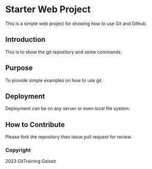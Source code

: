 # Starter Web Project

This is a simple web project for showing how to use Git and Github.

## Introduction

This is to show the git repository and some commands.

## Purpose

To provide simple examples on how to use git.

## Deployment

Deployment can be on any server or even local file system.

## How to Contribute

Please fork the repository then issue pull request for review.

### Copyright

2023 GitTraining Galvez
